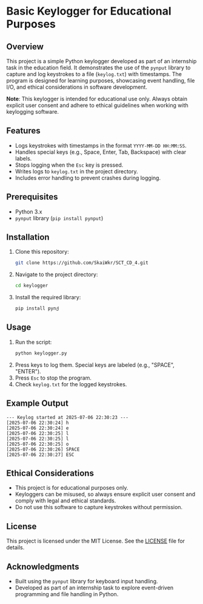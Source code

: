 # Basic Keylogger for Educational Purposes

## Overview
This project is a simple Python keylogger developed as part of an internship task in the education field. It demonstrates the use of the `pynput` library to capture and log keystrokes to a file (`keylog.txt`) with timestamps. The program is designed for learning purposes, showcasing event handling, file I/O, and ethical considerations in software development.

**Note**: This keylogger is intended for educational use only. Always obtain explicit user consent and adhere to ethical guidelines when working with keylogging software.

## Features
- Logs keystrokes with timestamps in the format `YYYY-MM-DD HH:MM:SS`.
- Handles special keys (e.g., Space, Enter, Tab, Backspace) with clear labels.
- Stops logging when the `Esc` key is pressed.
- Writes logs to `keylog.txt` in the project directory.
- Includes error handling to prevent crashes during logging.

## Prerequisites
- Python 3.x
- `pynput` library (`pip install pynput`)

## Installation
1. Clone this repository:
   ```bash
   git clone https://github.com/SkaiWkr/SCT_CD_4.git
   ```
2. Navigate to the project directory:
   ```bash
   cd keylogger
   ```
3. Install the required library:
   ```bash
   pip install pynქ

## Usage
1. Run the script:
   ```bash
   python keylogger.py
   ```
2. Press keys to log them. Special keys are labeled (e.g., "SPACE", "ENTER").
3. Press `Esc` to stop the program.
4. Check `keylog.txt` for the logged keystrokes.

## Example Output
```text
--- Keylog started at 2025-07-06 22:30:23 ---
[2025-07-06 22:30:24] h
[2025-07-06 22:30:24] e
[2025-07-06 22:30:25] l
[2025-07-06 22:30:25] l
[2025-07-06 22:30:25] o
[2025-07-06 22:30:26] SPACE
[2025-07-06 22:30:27] ESC
```

## Ethical Considerations
- This project is for educational purposes only.
- Keyloggers can be misused, so always ensure explicit user consent and comply with legal and ethical standards.
- Do not use this software to capture keystrokes without permission.

## License
This project is licensed under the MIT License. See the [LICENSE](LICENSE) file for details.

## Acknowledgments
- Built using the `pynput` library for keyboard input handling.
- Developed as part of an internship task to explore event-driven programming and file handling in Python.
